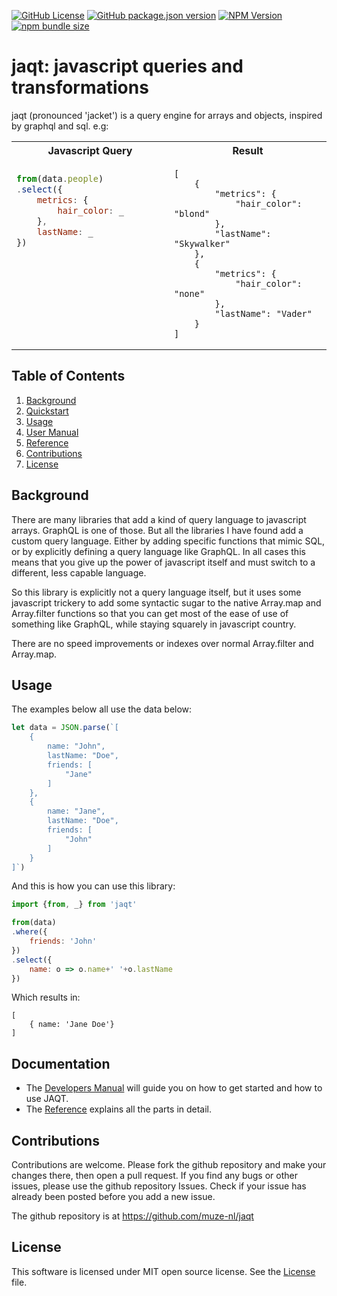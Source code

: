 [![GitHub License](https://img.shields.io/github/license/muze-nl/jaqt)](https://github.com/muze-nl/jaqt/blob/main/LICENSE)
[![GitHub package.json version](https://img.shields.io/github/package-json/v/muze-nl/jaqt)]()
[![NPM Version](https://img.shields.io/npm/v/jaqt)](https://www.npmjs.com/package/jaqt)
[![npm bundle size](https://img.shields.io/bundlephobia/min/jaqt)](https://www.npmjs.com/package/jaqt)

# jaqt: javascript queries and transformations

jaqt (pronounced 'jacket') is a query engine for arrays and objects, inspired by graphql and sql. e.g:

<table>
<tr>
<th>
Javascript Query
</th>
<th>
Result
</th>
</tr>
<tr>
<td width=50%">

```javascript
from(data.people)
.select({
    metrics: {
        hair_color: _
    },
    lastName: _
})
```
<br><br><br>
<br><br><br>
</td>
<td width=50%">
	
```
[
    {
        "metrics": {
            "hair_color": "blond"
        },
        "lastName": "Skywalker"
    },
    {
        "metrics": {
            "hair_color": "none"
        },
        "lastName": "Vader"
    }
]
```

</td>
</tr>
</table>

## Table of Contents

1. [Background](#background)
2. [Quickstart](docs/quickstart.md)
3. [Usage](#usage)
4. [User Manual](docs/manual.md)
5. [Reference](docs/reference.md)
6. [Contributions](#contributions)
7. [License](#license)

<a name="background"></a>
## Background

There are many libraries that add a kind of query language to javascript arrays. GraphQL is one of those. But all the libraries I have found add a custom query language. Either by adding specific functions that mimic SQL, or by explicitly defining a query language like GraphQL. In all cases this means that you give up the power of javascript itself and must switch to a different, less capable language.

So this library is explicitly not a query language itself, but it uses some javascript trickery to add some syntactic sugar to the native Array.map and Array.filter functions so that you can get most of the ease of use of something like GraphQL, while staying squarely in javascript country.

There are no speed improvements or indexes over normal Array.filter and Array.map.

<a name="usage"></a>
## Usage

The examples below all use the data below:

```javascript
let data = JSON.parse(`[
	{
		name: "John",
		lastName: "Doe",
		friends: [
			"Jane"
		]
	},
	{
		name: "Jane",
		lastName: "Doe",
		friends: [
			"John"
		]
	}
]`)
```

And this is how you can use this library:

```javascript
import {from, _} from 'jaqt'

from(data)
.where({
	friends: 'John'
})
.select({
	name: o => o.name+' '+o.lastName
})
```

Which results in:
```
[
	{ name: 'Jane Doe'}
]
```

## Documentation

- The [Developers Manual](docs/manual.md) will guide you on how to get started and how to use JAQT.
- The [Reference](docs/reference.md) explains all the parts in detail.


<a name="contributions"></a>
## Contributions

Contributions are welcome. Please fork the github repository and make your changes there, then open a pull request.
If you find any bugs or other issues, please use the github repository Issues. Check if your issue has already been posted before you add a new issue.

The github repository is at https://github.com/muze-nl/jaqt

<a name="license"></a>
## License

This software is licensed under MIT open source license. See the [License](./LICENSE) file.
